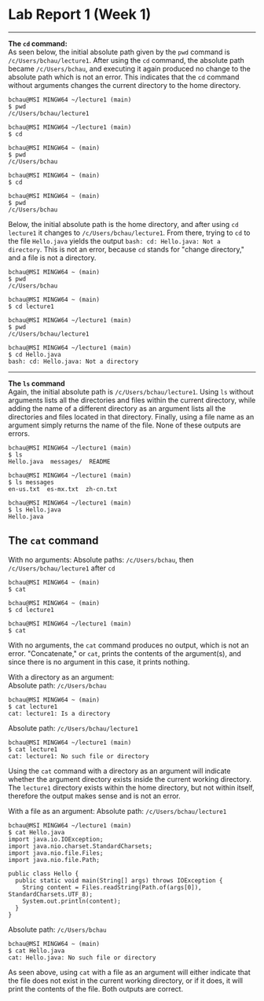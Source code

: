 # Lab Report 1 (Week 1)
---  
**The `cd` command:**  
As seen below, the initial absolute path given by the `pwd` command is `/c/Users/bchau/lecture1`. After using the `cd` command, the 
absolute path became `/c/Users/bchau`, and executing it again produced no change to the absolute path which is not an error. This indicates that the `cd` command without arguments changes the current directory to the home directory.
```
bchau@MSI MINGW64 ~/lecture1 (main)
$ pwd
/c/Users/bchau/lecture1

bchau@MSI MINGW64 ~/lecture1 (main)
$ cd

bchau@MSI MINGW64 ~ (main)
$ pwd
/c/Users/bchau

bchau@MSI MINGW64 ~ (main)
$ cd

bchau@MSI MINGW64 ~ (main)
$ pwd
/c/Users/bchau
```  
Below, the initial absolute path is the home directory, and after using `cd lecture1` it changes to `/c/Users/bchau/lecture1`. 
From there, trying to `cd` to the file `Hello.java` yields the output `bash: cd: Hello.java: Not a directory`. This is not an error, because `cd` stands for 
"change directory," and a file is not a directory.
```
bchau@MSI MINGW64 ~ (main)
$ pwd
/c/Users/bchau

bchau@MSI MINGW64 ~ (main)
$ cd lecture1

bchau@MSI MINGW64 ~/lecture1 (main)
$ pwd
/c/Users/bchau/lecture1

bchau@MSI MINGW64 ~/lecture1 (main)
$ cd Hello.java
bash: cd: Hello.java: Not a directory

```
---
**The `ls` command**  
Again, the initial absolute path is `/c/Users/bchau/lecture1`. Using `ls` without arguments lists all the directories and files within the current directory, while adding the name of a different directory as an argument lists all the directories and files located in that directory. 
Finally, using a file name as an argument simply returns the name of the file. None of these outputs are errors.
```
bchau@MSI MINGW64 ~/lecture1 (main)
$ ls
Hello.java  messages/  README

bchau@MSI MINGW64 ~/lecture1 (main)
$ ls messages
en-us.txt  es-mx.txt  zh-cn.txt

bchau@MSI MINGW64 ~/lecture1 (main)
$ ls Hello.java
Hello.java
```
**The `cat` command**
---
With no arguments:
Absolute paths: `/c/Users/bchau`, then `/c/Users/bchau/lecture1` after `cd`
```
bchau@MSI MINGW64 ~ (main)
$ cat

bchau@MSI MINGW64 ~ (main)
$ cd lecture1

bchau@MSI MINGW64 ~/lecture1 (main)
$ cat

```
With no arguments, the `cat` command produces no output, which is not an error. "Concatenate," or `cat`, prints the contents of the argument(s),
and since there is no argument in this case, it prints nothing.

With a directory as an argument:  
Absolute path: `/c/Users/bchau`
```
bchau@MSI MINGW64 ~ (main)
$ cat lecture1
cat: lecture1: Is a directory
```
Absolute path: `/c/Users/bchau/lecture1`
```
bchau@MSI MINGW64 ~/lecture1 (main)
$ cat lecture1
cat: lecture1: No such file or directory
```
Using the `cat` command with a directory as an argument will indicate whether the argument directory exists inside the current working directory. The `lecture1` directory exists within the home directory, but not within itself, therefore the output makes sense and is not an error.  

With a file as an argument:
Absolute path: `/c/Users/bchau/lecture1`
```
bchau@MSI MINGW64 ~/lecture1 (main)
$ cat Hello.java
import java.io.IOException;
import java.nio.charset.StandardCharsets;
import java.nio.file.Files;
import java.nio.file.Path;

public class Hello {
  public static void main(String[] args) throws IOException {
    String content = Files.readString(Path.of(args[0]), StandardCharsets.UTF_8);
    System.out.println(content);
  }
}
```
Absolute path: `/c/Users/bchau`
```
bchau@MSI MINGW64 ~ (main)
$ cat Hello.java
cat: Hello.java: No such file or directory
```
As seen above, using `cat` with a file as an argument will either indicate that the file does not exist in the current 
working directory, or if it does, it will print the contents of the file. Both outputs are correct.
